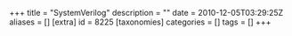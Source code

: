 +++
title = "SystemVerilog"
description = ""
date = 2010-12-05T03:29:25Z
aliases = []
[extra]
id = 8225
[taxonomies]
categories = []
tags = []
+++
